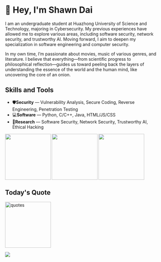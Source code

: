 # 👋 Hey, I'm Shawn Dai

I am an undergraduate student at Huazhong University of Science and Technology, majoring in Cybersecurity. My previous experiences have allowed me to explore various areas, including software security, network security, and trustworthy AI. Moving forward, I aim to deepen my specialization in software engineering and computer security.

In my own time, I’m passionate about movies, music of various genres, and literature. I believe that everything—from scientific progress to philosophical reflection—guides us toward peeling back the layers of understanding the essence of the world and the human mind, like uncovering the core of an onion.

## Skills and Tools

- 🛡️**Security** — Vulnerability Analysis, Secure Coding, Reverse Engineering, Penetration Testing
- 💻**Software** — Python, C/C++, Java, HTML/JS/CSS
- 🔬**Research** — Software Security, Network Security, Trustworthy AI, Ethical Hacking

<!-- ![light](https://raw.githubusercontent.com/Calvvnono/Calvvnono/output/github-contribution-grid-snake.svg) -->

<div>
  <img height="150" align="left" src="https://github-readme-stats.vercel.app/api?username=Calvvnono&count_private=true&include_all_commits=true&theme=vue&hide_rank=true&show_icons=true" />
  <img height="150" align="left" src="https://github-readme-stats.vercel.app/api/top-langs/?username=Calvvnono&layout=compact&theme=vue" />
  <!-- <img height="170" src="https://github-readme-stats.vercel.app/api/wakatime?username=Calvvnono&layout=compact&theme=radical" /> -->
  <img height="150" src="https://github-profile-summary-cards.vercel.app/api/cards/productive-time?username=Calvvnono&theme=vue&utcOffset=8" />
</div>

## Today's Quote
<img height="150" src="https://quotes-github-readme.vercel.app/api?type=horizontal&theme=transparent" alt="quotes" />

![](https://komarev.com/ghpvc/?username=Calvvnono&color=blueviolet)
